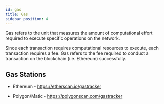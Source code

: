 ```yaml
---
id: gas
title: Gas
sidebar_position: 4
---
```


Gas refers to the unit that measures the amount of computational effort required to execute specific operations on the network.

Since each transaction requires computational resources to execute, each transaction requires a fee. Gas refers to the fee required to conduct a transaction on the blockchain (i.e. Ethereum) successfully.


## Gas Stations

- Ethereum - https://etherscan.io/gastracker

- Polygon/Matic - https://polygonscan.com/gastracker
